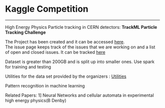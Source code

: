 # Kaggle Competition
----
High Energy Physics Particle tracking in CERN detectors: **TrackML Particle Tracking Challenge**

The Project has been created and it can be accessed [here](https://github.com/SumaDodo/Kaggle_Competition/projects).  
The issue page keeps track of the issues that we are working on and a list of open and closed issues. It can be tracked [here](https://github.com/SumaDodo/Kaggle_Competition/issues)


Dataset is greater than 200GB and is split up into smaller ones. 
Use spark for training and testing 

Utilities for the data set provided by the organizers : [Utilities](https://github.com/LAL/trackml-library) 

Pattern recognition in machine learning

Related Papers:
1] Neural Networks and cellular automata in experimental high energy physics(B Denby) 
